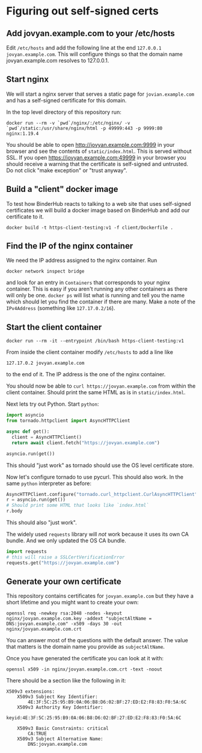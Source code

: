 # Figuring out self-signed certs


## Add jovyan.example.com to your /etc/hosts

Edit `/etc/hosts` and add the following line at the end `127.0.0.1 jovyan.example.com`.
This will configure things so that the domain name jovyan.example.com resolves
to 127.0.0.1.


## Start nginx

We will start a nginx server that serves a static page for `jovian.example.com`
and has a self-signed certificate for this domain.

In the top level directory of this repository run:
```
docker run --rm -v `pwd`/nginx/:/etc/nginx/ -v `pwd`/static:/usr/share/nginx/html -p 49999:443 -p 9999:80 nginx:1.19.4
```

You should be able to open http://jovyan.example.com:9999 in your browser and see the
contents of `static/index.html`. This is served without SSL. If you open
https://jovyan.example.com:49999 in your browser you should receive a warning
that the certificate is self-signed and untrusted. Do not click "make exception" or
"trust anyway".


## Build a "client" docker image

To test how BinderHub reacts to talking to a web site that uses self-signed
certificates we will build a docker image based on BinderHub and add our
certificate to it.

```
docker build -t https-client-testing:v1 -f client/Dockerfile .
```

## Find the IP of the nginx container

We need the IP address assigned to the nginx container. Run
```
docker network inspect bridge
```
and look for an entry in `Containers` that corresponds to your nginx container.
This is easy if you aren't running any other containers as there will only
be one. `docker ps` will list what is running and tell you the name which
should let you find the container if there are many. Make a note of the
`IPv4Address` (something like `127.17.0.2/16`).

## Start the client container

```
docker run --rm -it --entrypoint /bin/bash https-client-testing:v1
```

From inside the client container modify `/etc/hosts` to add a line like
```
127.17.0.2 jovyan.example.com
```
to the end of it. The IP address is the one of the nginx container.

You should now be able to `curl https://jovyan.example.com` from within the
client container. Should print the same HTML as is in `static/index.html`.

Next lets try out Python. Start `python`:
```python
import asyncio
from tornado.httpclient import AsyncHTTPClient

async def get():
  client = AsyncHTTPClient()
  return await client.fetch("https://jovyan.example.com")

asyncio.run(get())
```
This should "just work" as tornado should use the OS level certificate
store.

Now let's configure tornado to use pycurl. This should also work. In the
same `python` interpreter as before:

```python
AsyncHTTPClient.configure("tornado.curl_httpclient.CurlAsyncHTTPClient")
r = asyncio.run(get())
# Should print some HTML that looks like `index.html`
r.body
```

This should also "just work".

The widely used `requests` library will _not_ work because it uses its own
CA bundle. And we only updated the OS CA bundle.
```python
import requests
# this will raise a SSLCertVerificationError
requests.get("https://jovyan.example.com")
```


## Generate your own certificate

This repository contains certificates for `jovyan.example.com` but they have
a short lifetime and you might want to create your own:
```
openssl req -newkey rsa:2048 -nodes -keyout nginx/jovyan.example.com.key -addext "subjectAltName = DNS:jovyan.example.com" -x509 -days 30 -out nginx/jovyan.example.com.crt
```
You can answer most of the questions with the default answer. The value that
matters is the domain name you provide as `subjectAltName`.

Once you have generated the certificate you can look at it with:
```
openssl x509 -in nginx/jovyan.example.com.crt -text -noout
```
There should be a section like the following in it:
```
X509v3 extensions:
    X509v3 Subject Key Identifier:
        4E:3F:5C:25:95:B9:0A:06:B8:D6:02:BF:27:ED:E2:F8:83:F0:5A:6C
    X509v3 Authority Key Identifier:
        keyid:4E:3F:5C:25:95:B9:0A:06:B8:D6:02:BF:27:ED:E2:F8:83:F0:5A:6C

    X509v3 Basic Constraints: critical
        CA:TRUE
    X509v3 Subject Alternative Name:
        DNS:jovyan.example.com
```
